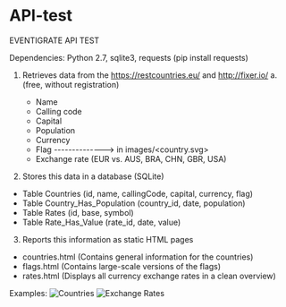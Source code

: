 # API-test
EVENTIGRATE API TEST

Dependencies: Python 2.7, sqlite3, requests (pip install requests)

1. Retrieves data from the https://restcountries.eu/ and http://fixer.io/
  a.  (free, without registration)
    * Name
    * Calling code
    * Capital
    * Population
    * Currency
    * Flag --------------> in images/<country.svg>
    * Exchange rate (EUR vs. AUS, BRA, CHN, GBR, USA)

2. Stores this data in a database (SQLite)
* Table Countries (id, name, callingCode, capital, currency, flag)
* Table Country_Has_Population (country_id, date, population)
* Table Rates (id, base, symbol)
* Table Rate_Has_Value (rate_id, date, value)
  
3. Reports this information as static HTML pages
* countries.html (Contains general information for the countries)
* flags.html (Contains large-scale versions of the flags)
* rates.html (Displays all currency exchange rates in a clean overview)

Examples:
![Countries](https://i.imgur.com/WNbUrAO.png)
![Exchange Rates](https://i.imgur.com/cYhOFgK.png)
